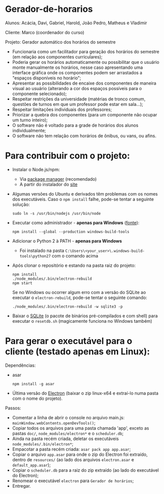 # Gerador-de-horarios

Alunos: Acácia, Davi, Gabriel, Harold, João Pedro, Matheus e Vladimir

Cliente: Marco (coordenador do curso)

Projeto: Gerador automático dos horários do semestre


- Funcionaria como um facilitador para geração dos horários do semestre (em relação aos componentes curriculares);
- Poderia gerar os horários automaticamente ou possibilitar que o usuário monte manualmente os horários, nesse caso apresentando uma interface gráfica onde os componentes podem ser arrastados a "espaços disponíveis no horário";
- Apresentar as possibilidades de encaixe dos componentes de maneira visual ao usuário (alterando a cor dos espaços possíveis para o componente selecionado);
- Respeitar restrições da universidade (matérias de tronco comum, questões de turnos em que um professor pode estar em sala...);
- Respeitar limitações individuais dos professores;
- Priorizar a quebra dos componentes (para um componente não ocupar um turno inteiro);
- O software não é voltado para a grade de horários dos alunos individualmente;
- O software não tem relação com horários de ônibus, ou vans, ou afins.

# Para contribuir com o projeto:

- Instalar o Node.js/npm:
  + Via [package manager](https://nodejs.org/en/download/package-manager/#windows) (recomendado)
  + A partir do instalador do [site](https://nodejs.org/en/download/)
- Algumas versões do Ubuntu e derivados têm problemas com os nomes dos executáveis. Caso o `npm install` falhe, pode-se tentar a seguinte solução:
  ```
  sudo ln -s /usr/bin/nodejs /usr/bin/node
  ```
- Executar como administrador - **apenas para Windows** ([fonte](http://stackoverflow.com/questions/21658832/npm-install-error-msb3428-could-not-load-the-visual-c-component-vcbuild-ex#answer-39235952)):

  ```
  npm install --global --production windows-build-tools
  ```
- Adicionar o Python 2 à PATH - **apenas para Windows**
  + Foi instalado na pasta `C:\Users\<your_user>\.windows-build-tools\python27` com o comando acima
- Após clonar o repositório e estando na pasta raiz do projeto:

  ```
  npm install
  ./node_modules/.bin/electron-rebuild
  npm start
  ```
  Se no Windows ou ocorrer algum erro com a versão do SQLite ao executar o `electron-rebuild`, pode-se tentar o seguinte comando:
  ```
  ./node_modules/.bin/electron-rebuild -w sqlite3 -p
  ```

- Baixar o [SQLite](http://sqlite.org/download.html) (o pacote de binários pré-compilados e com shell) para executar o `resetdb.sh` (magicamente funciona no Windows também)

# Para gerar o executável para o cliente (testado apenas em Linux):

Dependências:
- asar
  ```
  npm install -g asar
  ```

- Última versão do [Electron](http://electron.atom.io/releases/) (baixar o zip linux-x64 e extraí-lo numa pasta com o nome do projeto).

Passos:
- Comentar a linha de abrir o console no arquivo main.js: `mainWindow.webContents.openDevTools()`;
- Copiar todos os arquivos para uma pasta chamada 'app', exceto as pastas `doc/`, `node_modules/electron*` e o `scheduler.db`;
- Ainda na pasta recém criada, deletar os executáveis `node_modules/.bin/electron*`;
- Empacotar a pasta recém criada: `asar pack app app.asar`;
- Copiar o arquivo `app.asar` para onde o zip do Electron foi extraído, dentro de `resources/` (ao lado dos arquivos `electron.asar` e `default_app.asar`);
- Copiar o `scheduler.db` para a raiz do zip extraído (ao lado do executável do Electron);
- Renomear o executável `electron` para `Gerador de horários`;
- Entregar.
